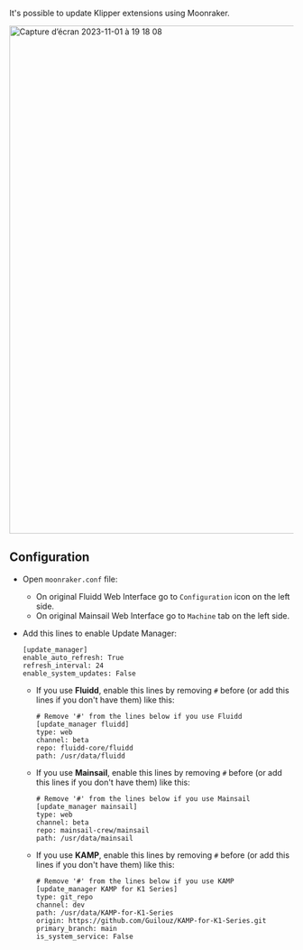 It's possible to update Klipper extensions using Moonraker.

<img width="900" alt="Capture d’écran 2023-11-01 à 19 18 08" src="https://github.com/Guilouz/Creality-K1-and-K1-Max/assets/12702322/3a01e7a4-1b3f-4d1e-9ea7-7998ae51e1dd">


<br />

## Configuration

-  Open `moonraker.conf` file:

   - On original Fluidd Web Interface go to `Configuration` icon on the left side.
   - On original Mainsail Web Interface go to `Machine` tab on the left side.

- Add this lines to enable Update Manager:

  ```
  [update_manager]
  enable_auto_refresh: True
  refresh_interval: 24
  enable_system_updates: False
  ```

  - If you use **Fluidd**, enable this lines by removing `#` before (or add this lines if you don't have them) like this:

    ```
    # Remove '#' from the lines below if you use Fluidd
    [update_manager fluidd]
    type: web
    channel: beta
    repo: fluidd-core/fluidd
    path: /usr/data/fluidd
    ```

  - If you use **Mainsail**, enable this lines by removing `#` before (or add this lines if you don't have them) like this:

    ```
    # Remove '#' from the lines below if you use Mainsail
    [update_manager mainsail]
    type: web
    channel: beta
    repo: mainsail-crew/mainsail
    path: /usr/data/mainsail
    ```

  - If you use **KAMP**, enable this lines by removing `#` before (or add this lines if you don't have them) like this:

    ```
    # Remove '#' from the lines below if you use KAMP
    [update_manager KAMP for K1 Series]
    type: git_repo
    channel: dev
    path: /usr/data/KAMP-for-K1-Series
    origin: https://github.com/Guilouz/KAMP-for-K1-Series.git
    primary_branch: main
    is_system_service: False
    ```

<br />